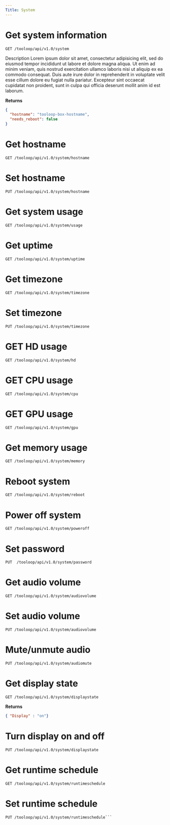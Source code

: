 ```yaml
---
Title: System
---
```


# Get system information

```http
GET /tooloop/api/v1.0/system
```

Description Lorem ipsum dolor sit amet, consectetur adipisicing elit, sed do eiusmod tempor incididunt ut labore et dolore magna aliqua. Ut enim ad minim veniam, quis nostrud exercitation ullamco laboris nisi ut aliquip ex ea commodo consequat. Duis aute irure dolor in reprehenderit in voluptate velit esse cillum dolore eu fugiat nulla pariatur. Excepteur sint occaecat cupidatat non proident, sunt in culpa qui officia deserunt mollit anim id est laborum.

**Returns**

```json
{
  "hostname": "tooloop-box-hostname",
  "needs_reboot": false
}
```


# Get hostname

```http
GET /tooloop/api/v1.0/system/hostname
```

# Set hostname

```http
PUT /tooloop/api/v1.0/system/hostname
```

# Get system usage

```http
GET /tooloop/api/v1.0/system/usage
```

# Get uptime

```http
GET /tooloop/api/v1.0/system/uptime
```

# Get timezone

```http
GET /tooloop/api/v1.0/system/timezone
```

# Set timezone

```http
PUT /tooloop/api/v1.0/system/timezone
```

# GET HD usage

```http
GET /tooloop/api/v1.0/system/hd
```

# GET CPU usage

```http
GET /tooloop/api/v1.0/system/cpu
```
# GET GPU usage

```http
GET /tooloop/api/v1.0/system/gpu
```

# Get memory usage

```http
GET /tooloop/api/v1.0/system/memory
```


# Reboot system

```http
GET /tooloop/api/v1.0/system/reboot
```

# Power off system

```http
GET /tooloop/api/v1.0/system/poweroff
```

# Set password

```http
PUT  /tooloop/api/v1.0/system/password
```

# Get audio volume

```http
GET /tooloop/api/v1.0/system/audiovolume
```

# Set audio volume

```http
PUT /tooloop/api/v1.0/system/audiovolume
```

# Mute/unmute audio

```http
PUT /tooloop/api/v1.0/system/audiomute
```

# Get display state

```http
GET /tooloop/api/v1.0/system/displaystate
```
**Returns**

```json
{ "Display" : "on"}
```


# Turn display on and off

```http
PUT /tooloop/api/v1.0/system/displaystate
```

# Get runtime schedule

```http
GET /tooloop/api/v1.0/system/runtimeschedule
```

# Set runtime schedule

```http
PUT /tooloop/api/v1.0/system/runtimeschedule```